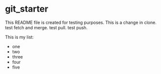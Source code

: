 # git_starter
This README file is created for testing purposes.
This is a change in clone.
test fetch and merge.
test pull.
test push.

This is my list:
* one
* two
* three
* four
* five
